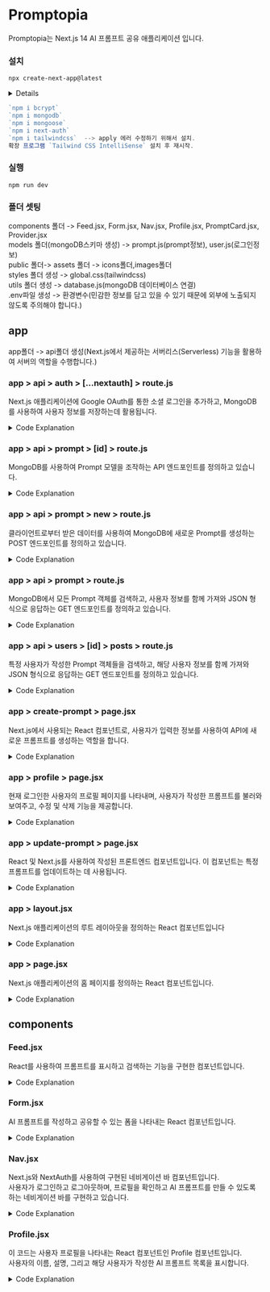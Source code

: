 # Promptopia
Promptopia는 Next.js 14 AI 프롬프트 공유 애플리케이션 입니다.  
### 설치
`npx create-next-app@latest`
<details>

```js
√ What is your project named? ... next.js-project
√ Would you like to use TypeScript? ... `No` / Yes
√ Would you like to use ESLint? ... `No` / Yes
√ Would you like to use Tailwind CSS? ... No / `Yes`
√ Would you like to use `src/` directory? ... `No` / Yes
√ Would you like to use App Router? (recommended) ...`No` / Yes
√ Would you like to customize the default import alias (@ / *)? ... No / `Yes`
√ What import alias would you like configured? ... @ / *
Creating a new Next.js app in C:\Users\line\Desktop\Next.js-Project\next.js-project.

Using npm.
```

</details>

```js
`npm i bcrypt`
`npm i mongodb` 
`npm i mongoose`
`npm i next-auth`
`npm i tailwindcss`  --> apply 에러 수정하기 위해서 설치.
확장 프로그램 `Tailwind CSS IntelliSense` 설치 후 재시작.
```

### 실행
`npm run dev`

### 폴더 셋팅
components 폴더 -> Feed.jsx, Form.jsx, Nav.jsx, Profile.jsx, PromptCard.jsx, Provider.jsx   
models 폴더(mongoDB스키마 생성) -> prompt.js(prompt정보), user.js(로그인정보)  
public 폴더-> assets 폴더 -> icons폴더,images폴더  
styles 폴더 생성 -> global.css(tailwindcss)   
utils 폴더 생성 -> database.js(mongoDB 데이터베이스 연결)   
.env파일 생성 -> 환경변수(민감한 정보를 담고 있을 수 있기 때문에 외부에 노출되지 않도록 주의해야 합니다.)  

## app
app폴더 -> api폴더 생성(Next.js에서 제공하는 서버리스(Serverless) 기능을 활용하여 서버의 역할을 수행합니다.)  

### app > api > auth > [...nextauth] > route.js   
Next.js 애플리케이션에 Google OAuth를 통한 소셜 로그인을 추가하고, MongoDB를 사용하여 사용자 정보를 저장하는데 활용됩니다.
<details>

<summary>Code Explanation</summary>

<details>

<summary>1. 모듈 가져오기</summary>
- next-auth와 Google OAuth를 통한 로그인을 지원하는 next-auth/providers/google 모듈을 가져옵니다.<br/>   
- MongoDB 모델(User)과 데이터베이스 연결을 위한 유틸리티 함수(connectToDB)도 가져옵니다.  

```js
import NextAuth from 'next-auth';
import GoogleProvider from 'next-auth/providers/google';
import User from '@models/user';
import { connectToDB } from '@utils/database';
```

</details>

<details>

<summary>2. NextAuth 구성</summary>
- NextAuth 함수를 호출하여 Next.js 애플리케이션에 인증을 추가합니다.<br/>   
- GoogleProvider를 이용하여 Google OAuth를 설정하고, 클라이언트 ID와 클라이언트 비밀키는 환경 변수에서 가져옵니다<br/>
- 환경변수를 가져올때는 process.env."키 이름" <br/> 

```js
const handler = NextAuth({
  providers: [
    GoogleProvider({
      clientId: process.env.GOOGLE_ID,
      clientSecret: process.env.GOOGLE_CLIENT_SECRET,
    }),
  ],
  callbacks: {
    // ...
  },
});
```

</details>

<details>

<summary>3. Callback 함수 설정</summary>
- session 콜백은 사용자가 로그인할 때마다 세션에 관련된 정보를 추가합니다. 여기서는 MongoDB에서 사용자 ID를 가져와 세션에 저장합니다.<br/>   
- signIn 콜백은 사용자가 로그인할 때 추가적인 동작을 정의합니다.<br/>
여기서는 MongoDB에 사용자가 이미 존재하는지 확인하고, 없으면 새로운 사용자를 생성하여 저장합니다.<br/>


```js
callbacks: {
  async session({ session }) {
    // MongoDB의 사용자 ID를 세션에 저장
    const sessionUser = await User.findOne({ email: session.user.email });
    session.user.id = sessionUser._id.toString();
    return session;
  },
  async signIn({ account, profile, user, credentials }) {
    // ...
  },
},
```

</details>

<details>

<summary>4. MongoDB 연결 및 사용자 생성</summary>
- signIn 콜백에서는 MongoDB에 연결하고, 사용자가 이미 존재하는지 확인한 후, 없으면 새로운 사용자를 생성하여 저장합니다.<br/>   

```js
async signIn({ account, profile, user, credentials }) {
  try {
    await connectToDB();

    const userExists = await User.findOne({ email: profile.email });

    if (!userExists) {
      await User.create({
        email: profile.email,
        username: profile.name.replace(' ', '').toLowerCase(),
        image: profile.picture,
      });
    }

    return true;
  } catch (error) {
    console.log('Error checking if user exists: ', error.message);
    return false;
  }
},
```

</details>

<details>

<summary>5. export</summary>
- handler 함수를 GET 및 POST 요청에 대한 핸들러로 익스포트합니다. 이렇게 함으로써 Next.js 애플리케이션에서 해당 인증 핸들러를 사용할 수 있습니다.<br/>   

```js
export { handler as GET, handler as POST };
```

</details>
</details>


### app > api > prompt > [id] > route.js   
MongoDB를 사용하여 Prompt 모델을 조작하는 API 엔드포인트를 정의하고 있습니다.
<details>

<summary>Code Explanation</summary>

<details>

<summary>1. GET 엔드포인드(작성한 prompt 가져오기)</summary>
- GET 요청에 대한 핸들러로, MongoDB에서 특정 ID에 해당하는 Prompt를 찾아와 반환합니다.<br/>   
- 만약 해당 ID에 대한 Prompt가 없으면 404 상태를 반환하고, 내부 서버 오류가 발생하면 500 상태를 반환합니다.<br/>

```js
export const GET = async (request, { params }) => {
  try {
    await connectToDB();

    const prompt = await Prompt.findById(params.id).populate('creator');
    if (!prompt) return new Response('Prompt Not Found', { status: 404 });

    return new Response(JSON.stringify(prompt), { status: 200 });
  } catch (error) {
    return new Response('Internal Server Error', { status: 500 });
  }
};
```

</details>

<details>

<summary>2. PATCH 엔드포인트( prompt 수정하기(업데이트) )</summary>
- PATCH 요청에 대한 핸들러로, 특정 ID에 해당하는 Prompt를 찾아와서 내용과 태그를 업데이트합니다.<br/>   
- 만약 해당 ID에 대한 Prompt가 없으면 404 상태를 반환하고, 내부 서버 오류가 발생하면 500 상태를 반환합니다.<br/>

```js
export const PATCH = async (request, { params }) => {
  const { prompt, tag } = await request.json();

  try {
    await connectToDB();

    const existingPrompt = await Prompt.findById(params.id);

    if (!existingPrompt) {
      return new Response('Prompt not found', { status: 404 });
    }

    existingPrompt.prompt = prompt;
    existingPrompt.tag = tag;

    await existingPrompt.save();

    return new Response('Successfully updated the Prompts', { status: 200 });
  } catch (error) {
    return new Response('Error Updating Prompt', { status: 500 });
  }
};
```

</details>

<details>

<summary>3. DELETE 엔드포인트( prompt 삭제하기)</summary>
- DELETE 요청에 대한 핸들러로, 특정 ID에 해당하는 Prompt를 삭제합니다.<br/>   
- 만약 해당 ID에 대한 Prompt가 없으면 404 상태를 반환하고, 내부 서버 오류가 발생하면 500 상태를 반환합니다.<br/>

```js
export const DELETE = async (request, { params }) => {
  try {
    await connectToDB();

    await Prompt.findByIdAndDelete(params.id);

    return new Response('Prompt deleted successfully', { status: 200 });
  } catch (error) {
    return new Response('Error deleting prompt', { status: 500 });
  }
};
```

</details>
</details>

### app > api > prompt > new > route.js   
클라이언트로부터 받은 데이터를 사용하여 MongoDB에 새로운 Prompt를 생성하는 POST 엔드포인트를 정의하고 있습니다.
<details>

<summary>Code Explanation</summary>

<details>

<summary>1. 모듈 가져오기</summary>
- @utils/database로부터 connectToDB 함수를 가져오고, @models/prompt로부터 Prompt 모델을 가져옵니다.<br/>   


```js
import { connectToDB } from '@utils/database';
import Prompt from '@models/prompt';
```

</details>

<details>

<summary>2. POST 엔드포인트 핸들러(prompt 업로드)</summary>
- POST 요청에 대한 핸들러로, 클라이언트로부터 받은 JSON 데이터를 파싱하여 userId, prompt, tag 변수에 할당합니다.<br/>   
- connectToDB 함수를 사용하여 MongoDB에 연결합니다.<br/>
- new Prompt()를 사용하여 새로운 Prompt 객체를 생성하고, 받은 데이터를 사용하여 필드 값을 설정합니다.<br/>
- newPrompt.save()를 호출하여 MongoDB에 새로운 Prompt를 저장합니다.<br/>
- 공적으로 저장된 Prompt 객체를 JSON 형식으로 응답하며, 상태 코드를 201(Created)로 설정합니다.<br/>
- 에러가 발생하면 상태 코드를 500(Internal Server Error)로 설정하고 실패 메시지를 응답합니다.<br/>

```js
export const POST = async (req) => {
  const { userId, prompt, tag } = await req.json();

  try {
    await connectToDB();
    const newPrompt = new Prompt({
      creator: userId,
      prompt,
      tag,
    });

    await newPrompt.save();

    return new Response(JSON.stringify(newPrompt), { status: 201 });
  } catch (error) {
    return new Response('Failed to create a new prompt', { status: 500 });
  }
};
```
</details>
</details>

### app > api > prompt > route.js   
MongoDB에서 모든 Prompt 객체를 검색하고, 사용자 정보를 함께 가져와 JSON 형식으로 응답하는 GET 엔드포인트를 정의하고 있습니다.
<details>

<summary>Code Explanation</summary>

<details>

<summary>1. 모듈 가져오기</summary>
- @utils/database로부터 connectToDB 함수를 가져오고, @models/prompt로부터 Prompt 모델을 가져옵니다.<br/>   

```js
import { connectToDB } from '@utils/database';
import Prompt from '@models/prompt';
```
</details>

<details>

<summary>2. GET 엔드포인트 핸들러</summary>
- GET 요청에 대한 핸들러로, connectToDB 함수를 사용하여 MongoDB에 연결합니다.<br/>   
- Prompt.find({}).populate('creator')를 호출하여 모든 Prompt 객체를 검색하고, creator 필드를 참조하여 해당 사용자 객체를 함께 검색합니다. 이렇게 함으로써 사용자 정보도 함께 반환됩니다.<br/>
- 검색된 prompts를 JSON 형식으로 응답하며, 상태 코드를 200(OK)로 설정합니다.<br/>
- 에러가 발생하면 상태 코드를 500(Internal Server Error)로 설정하고 실패 메시지를 응답합니다.<br/>

```js
export const GET = async (request) => {
  try {
    await connectToDB();

    const prompts = await Prompt.find({}).populate('creator');

    return new Response(JSON.stringify(prompts), { status: 200 });
  } catch (error) {
    return new Response('Failed to fetch all prompts', { status: 500 });
  }
};
```
</details>
</details>

### app > api > users > [id] > posts > route.js   
특정 사용자가 작성한 Prompt 객체들을 검색하고, 해당 사용자 정보를 함께 가져와 JSON 형식으로 응답하는 GET 엔드포인트를 정의하고 있습니다.
<details>

<summary>Code Explanation</summary>

<details>

<summary>1. 모듈 가져오기</summary>
- @utils/database로부터 connectToDB 함수를 가져오고, @models/prompt로부터 Prompt 모델을 가져옵니다.<br/>   

```js
import { connectToDB } from '@utils/database';
import Prompt from '@models/prompt';
```
</details>

<details>

<summary>2. GET 엔드포인트 핸들러</summary>
- GET 요청에 대한 핸들러로, connectToDB 함수를 사용하여 MongoDB에 연결합니다.<br/>   
- Prompt.find({ creator: params.id })를 호출하여 특정 사용자(creator)가 작성한 Prompt 객체들을 검색하고, populate('creator')를 사용하여 해당 사용자   객체를 함께 가져옵니다. 이렇게 함으로써 사용자 정보도 함께 반환됩니다.<br/>
- 검색된 prompts를 JSON 형식으로 응답하며, 상태 코드를 200(OK)로 설정합니다.<br/>
- 에러가 발생하면 상태 코드를 500(Internal Server Error)로 설정하고 실패 메시지를 응답합니다.<br/>

```js
export const GET = async (request, { params }) => {
  try {
    await connectToDB();

    const prompts = await Prompt.find({ creator: params.id }).populate('creator');
    // 특정 사용자(creator)가 작성한 모든 Prompt 객체를 검색하고, creator 필드를 참조하여 해당 사용자 객체를 함께 가져옵니다.

    return new Response(JSON.stringify(prompts), { status: 200 });
  } catch (error) {
    return new Response('Failed to fetch prompts created by user', { status: 500 });
  }
};
```
</details>
</details>

### app > create-prompt > page.jsx 
Next.js에서 사용되는 React 컴포넌트로, 사용자가 입력한 정보를 사용하여 API에 새로운 프롬프트를 생성하는 역할을 합니다.
<details>

<summary>Code Explanation</summary>

<details>

<summary>1. Import 문</summary>
- 'use client';: Next.js에서 클라이언트 사이드 코드임을 나타내는 지시문입니다.<br/> 
-  useState, useSession, useRouter 훅을 React에서 가져옵니다.<br/> 
-  Form 컴포넌트를 가져와서 사용합니다.<br/>

```js
'use client';

import { useState } from 'react';
import { useSession } from 'next-auth/react';
import { useRouter } from 'next/navigation';

import Form from '@components/Form';
```
</details>

<details>

<summary>2. CreatePrompt 함수형 컴포넌트</summary>
- useRouter를 이용하여 현재 라우터 정보를 가져오고, useSession을 사용하여 현재 세션 정보를 가져옵니다<br/> 
- submitting과 setIsSubmitting 상태를 통해 폼 제출 중인지 여부를 추적합니다.<br/> 
- post와 setPost 상태를 사용하여 사용자의 입력을 추적합니다.<br/>

```js
const CreatePrompt = () => {
  const router = useRouter();
  const { data: session } = useSession();

  const [submitting, setIsSubmitting] = useState(false);
  const [post, setPost] = useState({ prompt: '', tag: '' });
```
</details>

<details>

<summary>3. createPrompt 함수</summary>
- createPrompt 함수는 폼 제출 시 호출되며, 폼 제출을 방지하고 제출 상태를 설정합니다.<br/> 
- fetch 함수를 사용하여 API 엔드포인트(/api/prompt/new)로 POST 요청을 보냅니다.<br/> 
- 요청 본문에는 prompt, userId, tag 정보를 JSON 형식으로 전송합니다.<br/>
- 성공적인 응답이 오면 루터를 사용하여 홈페이지(/)로 이동합니다.<br/>
- 에러가 발생하면 콘솔에 에러를 출력합니다.<br/>
- finally 블록에서 setIsSubmitting(false)를 호출하여 제출 상태를 초기화합니다.<br/>

```js
const createPrompt = async (e) => {
  e.preventDefault();
  setIsSubmitting(true);

  try {
    const response = await fetch('/api/prompt/new', {
      method: 'POST',
      body: JSON.stringify({
        prompt: post.prompt,
        userId: session?.user.id,
        tag: post.tag,
      }),
    });

    if (response.ok) {
      router.push('/');
    }
  } catch (error) {
    console.log(error);
  } finally {
    setIsSubmitting(false);
  }
};
```
</details>

<details>

<summary>4. return 문</summary>
- Form 컴포넌트에 속성을 전달하여 폼을 렌더링합니다. type은 "Create"로, 사용자 입력과 제출 상태 및 제출 핸들러도 전달됩니다.<br/> 

```js
return <Form type="Create" post={post} setPost={setPost} submitting={submitting} handleSubmit={createPrompt} />;
```
</details>

<details>

<summary>5. export 문</summary>
- CreatePrompt 컴포넌트를 기본 내보내기로 설정합니다.<br/> 

```js
export default CreatePrompt;
```
</details>
</details>

### app > profile > page.jsx 
현재 로그인한 사용자의 프로필 페이지를 나타내며, 사용자가 작성한 프롬프트를 불러와 보여주고, 수정 및 삭제 기능을 제공합니다.
<details>

<summary>Code Explanation</summary>

<details>

<summary>1. Import 문</summary>
- 'use client';: Next.js에서 클라이언트 사이드 코드임을 나타내는 지시문입니다.<br/> 
- useSession, useEffect, useState 훅을 React에서 가져옵니다.<br/> 
- Profile 컴포넌트를 가져와서 사용합니다.<br/>

```js
'use client';

import { useSession } from 'next-auth/react';
import { useEffect, useState } from 'react';
import { useRouter } from 'next/navigation';

import Profile from '@components/Profile';
```
</details>

<details>

<summary>2. MyProfile 함수형 컴포넌트</summary>
- useRouter를 이용하여 현재 라우터 정보를 가져오고, useSession을 사용하여 현재 세션 정보를 가져옵니다.<br/> 
- myPosts와 setMyPosts 상태를 사용하여 현재 사용자가 작성한 프롬프트를 추적합니다.<br/> 

```js
const MyProfile = () => {
  const router = useRouter();
  const { data: session } = useSession();

  const [myPosts, setMyPosts] = useState([]);
```
</details>

<details>

<summary>3. useEffect를 이용한 데이터 로딩</summary>
- 컴포넌트가 마운트될 때와 session?.user.id가 변경될 때마다 실행되는 useEffect를 사용하여 사용자가 작성한 프롬프트를 불러옵니다.<br/> 
- API 엔드포인트(/api/users/${session?.user.id}/posts)로 GET 요청을 보내고, 응답 데이터를 setMyPosts를 통해 업데이트합니다.<br/> 

```js
useEffect(() => {
  const fetchPosts = async () => {
    const response = await fetch(`/api/users/${session?.user.id}/posts`);
    const data = await response.json();

    setMyPosts(data);
  };

  if (session?.user.id) fetchPosts();
}, [session?.user.id]);
```
</details>

<details>

<summary>4. 수정 및 삭제 핸들러 함수</summary>
- handleEdit 함수는 특정 프롬프트의 수정 버튼이 클릭될 때 호출되며, 해당 프롬프트의 ID를 사용하여 수정 페이지로 이동합니다.<br/> 
- handleDelete 함수는 특정 프롬프트의 삭제 버튼이 클릭될 때 호출되며, 사용자에게 삭제 확인 메시지를 표시한 후 확인되면 API를 통해 해당 프롬프트를 삭제하고, 프롬프트 목록에서 해당 항목을 제거합니다.<br/> 

```js
const handleEdit = (post) => {
  router.push(`/update-prompt?id=${post._id}`);
};

const handleDelete = async (post) => {
  const hasConfirmed = confirm('Are you sure you want to delete this prompt?');

  if (hasConfirmed) {
    try {
      await fetch(`/api/prompt/${post._id.toString()}`, {
        method: 'DELETE',
      });

      const filteredPosts = myPosts.filter((item) => item._id !== post._id);

      setMyPosts(filteredPosts);
    } catch (error) {
      console.log(error);
    }
  }
};
```
</details>

<details>

<summary>5. Profile 컴포넌트 렌더링</summary>
- Profile 컴포넌트를 렌더링하고, 해당 컴포넌트에 사용자의 이름, 소개, 사용자가 작성한 프롬프트 데이터, 그리고 수정 및 삭제 핸들러 함수들을 전달합니다.<br/> 

```js
return (
  <Profile
    name="My"
    desc="Welcome to your personalized profile page. Share your exceptional prompts and inspire others with the power of your imagination"
    data={myPosts}
    handleEdit={handleEdit}
    handleDelete={handleDelete}
  />
);
```
</details>

<details>

<summary>6. export 문</summary>
- MyProfile 컴포넌트를 기본 내보내기로 설정합니다.<br/> 

```js
export default MyProfile;
);
```
</details>
</details>

### app > update-prompt > page.jsx
React 및 Next.js를 사용하여 작성된 프론트엔드 컴포넌트입니다. 이 컴포넌트는 특정 프롬프트를 업데이트하는 데 사용됩니다. 
<details>

<summary>Code Explanation</summary>

<details>

<summary>1. 라이브러리 및 훅 가져오기</summary>
- useEffect와 useState는 React 훅으로, 컴포넌트에서 부작용 및 상태를 다루는 데 사용됩니다.<br/> 
- useRouter와 useSearchParams는 Next.js의 훅으로, 브라우저의 URL 및 쿼리 매개변수와 상호 작용하기 위해 사용됩니다.<br/> 
- Form은 다른 컴포넌트로부터 가져온 것으로 보이며, 폼을 렌더링하고 관리하는 데 사용됩니다.<br/>

```js
import { useEffect, useState } from 'react';
import { useRouter, useSearchParams } from 'next/navigation';
import Form from '@components/Form';
```
</details>

<details>

<summary>2. UpdatePrompt 컴포넌트 정의</summary>
- UpdatePrompt는 함수형 컴포넌트를 정의합니다.<br/> 

```js
const UpdatePrompt = () => {
```
</details>

<details>

<summary>3. Router 및 URL 매개변수 설정</summary>
- useRouter를 사용하여 Next.js의 라우터 객체를 가져오고, useSearchParams를 사용하여 현재 URL의 쿼리 매개변수를 가져옵니다.<br/> 
- promptId는 URL에서 'id' 매개변수의 값을 가져옵니다.<br/>

```js
const router = useRouter();
const searchParams = useSearchParams();
const promptId = searchParams.get('id');{
```
</details>

<details>

<summary>4. 상태 및 부작용 관리</summary>
- post는 폼의 입력 상태를 관리합니다.<br/> 
- submitting은 폼이 제출 중인지 여부를 나타냅니다.<br/>

```js
const [post, setPost] = useState({ prompt: '', tag: '' });
const [submitting, setIsSubmitting] = useState(false);
```
</details>

<details>

<summary>5. 프롬프트 세부 정보 가져오기</summary>
- useEffect를 사용하여 컴포넌트가 마운트되거나 promptId가 변경될 때 실행되는 함수를 정의합니다.<br/> 
- getPromptDetails 함수는 서버에서 특정 프롬프트의 세부 정보를 가져와 post 상태를 업데이트합니다.<br/>

```js
useEffect(() => {
    const getPromptDetails = async () => {
      const response = await fetch(`/api/prompt/${promptId}`);
      const data = await response.json();

      setPost({
        prompt: data.prompt,
        tag: data.tag,
      });
    };

    if (promptId) getPromptDetails();
  }, [promptId]);
```
</details>

<details>

<summary>6. 프롬프트 업데이트 처리</summary>
- updatePrompt 함수는 폼 제출 시 서버에 업데이트된 프롬프트 정보를 전송합니다.<br/> 
- 성공적으로 업데이트되면 홈페이지로 이동합니다.<br/>

```js
  const updatePrompt = async (e) => {
    e.preventDefault();
    setIsSubmitting(true);

    if (!promptId) return alert('Missing PromptId!');

    try {
      const response = await fetch(`/api/prompt/${promptId}`, {
        method: 'PATCH',
        body: JSON.stringify({
          prompt: post.prompt,
          tag: post.tag,
        }),
      });

      if (response.ok) {
        router.push('/');
      }
    } catch (error) {
      console.log(error);
    } finally {
      setIsSubmitting(false);
    }
  };
```
</details>

<details>

<summary>7. 폼 렌더링 및 전달</summary>
- Form 컴포넌트에 상태 및 처리 함수를 전달하여 폼을 렌더링합니다.<br/> 
- 성공적으로 업데이트되면 홈페이지로 이동합니다.<br/>

```js
  return <Form type="Edit" post={post} setPost={setPost} submitting={submitting} handleSubmit={updatePrompt} />;
```
</details>
</details>

### app > layout.jsx
Next.js 애플리케이션의 루트 레이아웃을 정의하는 React 컴포넌트입니다
<details>

<summary>Code Explanation</summary>

<details>

<summary>1. 글로벌 스타일 적용</summary>
- 글로벌한 스타일을 정의한 CSS 파일을 가져와서 전체 애플리케이션에 적용합니다.<br/> 

```js
import '@styles/globals.css';
```
</details>

<details>

<summary>2. Nav 및 Provider 컴포넌트 가져오기</summary>
- Nav와 Provider 컴포넌트를 가져와서 사용합니다.<br/> 

```js
import Nav from '@components/Nav';
import Provider from '@components/Provider';
```
</details>

<details>

<summary>3. 메타데이터 정의</summary>
- 애플리케이션의 메타데이터를 정의합니다. 이 메타데이터는 제목과 설명을 나타냅니다.<br/> 

```js
export const metadata = {
  title: 'Promptopia',
  description: 'Discover & Share AI Prompts',
};
```
</details>

<details>

<summary>4. RootLayout 컴포넌트 정의</summary>
- RootLayout은 전체 애플리케이션의 기본 레이아웃을 정의하는 함수형 컴포넌트입니다.<br/> 
- <html lang="ko">: HTML의 lang 속성을 통해 한국어 언어를 지정합니다.<br/>
- <body>: 전체 애플리케이션의 바디를 감싸는 요소입니다.<br/>
- <Provider>: 애플리케이션 상태 관리를 위한 Provider 컴포넌트를 불러옵니다.<br/>
- <div className="main">: 애플리케이션의 주요 콘텐츠를 감싸는 요소로, 그라데이션 스타일을 적용한 것처럼 보입니다.<br/>
- <main className="app">: 애플리케이션의 실제 콘텐츠를 감싸는 요소로, 내비게이션과 children을 포함합니다.<br/>
- <Nav />: 내비게이션을 나타내는 Nav 컴포넌트를 렌더링합니다.<br/>
- {children}: 해당 레이아웃으로 전달된 자식 컴포넌트를 렌더링합니다.<br/>

```js
const RootLayout = ({ children }) => (
  <html lang="ko">
    <body>
      <Provider>
        <div className="main">
          <div className="gradient" />
        </div>

        <main className="app">
          <Nav />
          {children}
        </main>
      </Provider>
    </body>
  </html>
);
```
</details>

<details>

<summary>5. RootLayout 컴포넌트 내보내기</summary>
- RootLayout 컴포넌트를 외부에서 사용할 수 있도록 내보냅니다.<br/>

```js
export default RootLayout;
```
</details>
</details>

### app > page.jsx
Next.js 애플리케이션의 홈 페이지를 정의하는 React 컴포넌트입니다.
<details>

<summary>Code Explanation</summary>

<details>

<summary>1. Feed 컴포넌트 가져오기</summary>
- 글로벌한 스타일을 정의한 CSS 파일을 가져와서 전체 애플리케이션에 적용합니다.<br/> 

```js
import Feed from '@components/Feed';
```
</details>

<details>

<summary>2. Home 컴포넌트 정의</summary>

- Home은 함수형 컴포넌트로, 애플리케이션의 홈 페이지를 정의합니다.<br/> 
- <section className="w-full flex-center flex-col">: 전체 화면 너비를 차지하며, 자식 요소들을 가운데 정렬하고 세로로 정렬하는 섹션입니다.<br/>
- <h1 className="head_text text-center">: 큰 제목을 나타내는 h1 요소로, 텍스트를 가운데 정렬합니다.<br/>
- Discover & Share": 텍스트로 "Discover & Share"를 표시합니다.<br/>
- <br className="max-md:hidden" />: 화면이 중간 크기(md) 이하일 때 숨겨진 줄바꿈 요소입니다.<br/>
- <span className="orange_gradient text-center"> AI-Powered Prompts</span>: 오렌지 그라데이션 스타일이 적용된 텍스트로, "AI-Powered Prompts"를 나타냅니다.<br>
- <p className="desc text-center">: 단락 요소로, 텍스트를 가운데 정렬합니다.<br/>
- Promptopia is an open-source AI prompting tool for the modern world to discover, create, and share creative prompts": 한국어로 "Promptopia는 현대 세계를 위한 오픈 소스 AI 프롬프팅 도구로, 창조적인 프롬프트를 발견, 생성 및 공유합니다."<br/>
- <Feed />: Feed 컴포넌트를 렌더링하여 홈페이지에 피드를 표시합니다.<br/>

```js
const Home = () => (
  <section className="w-full flex-center flex-col">
    <h1 className="head_text text-center">
      Discover & Share
      <br className="max-md:hidden" />
      <span className="orange_gradient text-center"> AI-Powered Prompts</span>
    </h1>
    <p className="desc text-center">
      Promptopia is an open-source AI prompting tool for the modern world to discover, create, and share creative prompts
    </p>

    <Feed />
  </section>
);
```
</details>
<details>

<summary>3. Home 컴포넌트 내보내기</summary>

- Home 컴포넌트를 외부에서 사용할 수 있도록 내보냅니다.<br/> 
```js
export default Home;
```
</details>
</details>

## components

### Feed.jsx
React를 사용하여 프롬프트를 표시하고 검색하는 기능을 구현한 컴포넌트입니다. 
<details>

<summary>Code Explanation</summary>
<details>
<summary>1. PromptCardList 컴포넌트</summary>
- PromptCardList 컴포넌트는 프롬프트 카드들을 나타내는데 사용됩니다.<br/>
- PromptCard 컴포넌트를 매핑하여 각 프롬프트를 렌더링합니다.<br/>

```js
const PromptCardList = ({ data, handleTagClick }) => {
  return (
    <div className="mt-16 prompt_layout">
      {data.map((post) => (
        <PromptCard
          key={post._id}
          post={post}
          handleTagClick={handleTagClick}
        />
      ))}
    </div>
  );
};
```
</details>

<details>
<summary>2. Feed 컴포넌트</summary>
- Feed 컴포넌트는 프롬프트를 검색하고 표시하는 기능을 구현합니다.<br/>
- useEffect를 사용하여 컴포넌트가 마운트될 때 프롬프트 데이터를 가져오는 fetchPosts 함수를 호출합니다.<br/>
- filterPrompts 함수는 검색어에 따라 프롬프트를 필터링하는 역할을 합니다.<br/>
- handleSearchChange 함수는 검색어 입력이 변경될 때 호출되며, 입력에 대한 검색을 딜레이 후 실행합니다.<br/>
- handleTagClick 함수는 태그를 클릭할 때 호출되며, 해당 태그를 검색어로 설정하고 검색 결과를 업데이트합니다.<br/>
- 검색어가 있는 경우 PromptCardList에는 검색 결과가, 그렇지 않은 경우 전체 프롬프트 목록이 표시됩니다.<br/>

```js
const Feed = () => {
  const [posts, setPosts] = useState([]);
  const [searchText, setSearchText] = useState("");

  const [searchTimeout, setSearchTimeout] = useState(null);
  const [searchedResults, setSearchedResults] = useState([]);

  const fetchPosts = async () => {
    const response = await fetch("/api/prompt");
    const data = await response.json();

    setPosts(data);
  };

  useEffect(() => {
    fetchPosts();
  }, []);

  const filterPrompts = (searchtext) => {
    const regex = new RegExp(searchtext, "i");
    return posts.filter(
      (item) =>
        regex.test(item.creator.username) ||
        regex.test(item.tag) ||
        regex.test(item.prompt)
    );
  };

  const handleSearchChange = (e) => {
    clearTimeout(searchTimeout);
    setSearchText(e.target.value);

    setSearchTimeout(
      setTimeout(() => {
        const searchResult = filterPrompts(e.target.value);
        setSearchedResults(searchResult);
      }, 500)
    );
  };

  const handleTagClick = (tagName) => {
    setSearchText(tagName);

    const searchResult = filterPrompts(tagName);
    setSearchedResults(searchResult);
  };

  return (
    <section className="feed">
      <form className="relative w-full flex-center">
        <input
          type="text"
          placeholder="Search for a tag or a username"
          value={searchText}
          onChange={handleSearchChange}
          required
          className="search_input peer"
        />
      </form>

      {searchText ? (
        <PromptCardList
          data={searchedResults}
          handleTagClick={handleTagClick}
        />
      ) : (
        <PromptCardList data={posts} handleTagClick={() => {}} />
      )}
    </section>
  );
};
```
</details>
</details>

### Form.jsx
AI 프롬프트를 작성하고 공유할 수 있는 폼을 나타내는 React 컴포넌트입니다.
<details>

<summary>Code Explanation</summary>
<details>
<summary>1. Form 컴포넌트</summary>
- Form 컴포넌트는 폼을 렌더링하고 사용자의 입력을 처리합니다.<br/>
- type, post, setPost, submitting, handleSubmit는 부모 컴포넌트에서 전달되는 프롭스입니다.<br/>

```js
const Form = ({ type, post, setPost, submitting, handleSubmit }) => {
```
</details>

<details>
<summary>2. 폼 레이아웃 및 설명</summary>
- section 요소로 폼의 레이아웃을 정의하고, type을 포함한 제목과 설명을 나타냅니다.<br/>

```js
<section className="w-full max-w-full flex-start flex-col">
   <h1 className="head_text text-left">
      <span className="blue_gradient">{type} Post</span>
   </h1>
   <p className="desc text-left max-w-md">
      {type} and share amazing prompts with the world, and let your imagination run wild with any AI-powered platform
   </p>
</section>
```
</details>

<details>
<summary>3. 폼 요소 및 입력 항목</summary>
- 폼 요소는 onSubmit 이벤트에 handleSubmit 함수를 연결하여 제출을 처리합니다.<br/>
- max-w-2xl 및 glassmorphism 등의 클래스를 사용하여 스타일을 적용합니다.<br/>

```js
<form onSubmit={handleSubmit} className="mt-10 w-full max-w-2xl flex flex-col gap-7 glassmorphism">
        <label>
          <span className="font-satoshi font-semibold text-base text-gray-700">Your AI Prompt</span>

          <textarea
            value={post.prompt}
            onChange={(e) => setPost({ ...post, prompt: e.target.value })}
            placeholder="Write your post here"
            required
            className="form_textarea "
          />
        </label>

        <label>
          <span className="font-satoshi font-semibold text-base text-gray-700">
            Field of Prompt <span className="font-normal">(#product, #webdevelopment, #idea, etc.)</span>
          </span>
          <input
            value={post.tag}
            onChange={(e) => setPost({ ...post, tag: e.target.value })}
            type="text"
            placeholder="#Tag"
            required
            className="form_input"
          />
        </label>

        <div className="flex-end mx-3 mb-5 gap-4">
          <Link href="/" className="text-gray-500 text-sm">
            Cancel
          </Link>

          <button
            type="submit"
            disabled={submitting}
            className="px-5 py-1.5 text-sm bg-primary-orange rounded-full text-white"
          >
            {submitting ? `${type}ing...` : type}
          </button>
        </div>
      </form>
```
</details>

<details>
<summary>4. AI 프롬프트 입력란</summary>
- AI 프롬프트를 입력하는 textarea 요소를 나타냅니다. <br/>
- 입력값은 post.prompt에 저장되며, 변경 시 setPost 함수를 사용하여 업데이트됩니다.<br/>

```js
<label>
   <span className="font-satoshi font-semibold text-base text-gray-700">Your AI Prompt</span>

   <textarea
      value={post.prompt}
      onChange={(e) => setPost({ ...post, prompt: e.target.value })}
      placeholder="Write your post here"
      required
      className="form_textarea "
   />
</label>
```
</details>

<details>
<summary>5. 프롬프트 태그 입력란</summary>
- 프롬프트의 태그를 입력하는 input 요소를 나타냅니다. <br/>
- 입력값은 post.tag에 저장되며, 변경 시 setPost 함수를 사용하여 업데이트됩니다.<br/>

```js
<label>
   <span className="font-satoshi font-semibold text-base text-gray-700">
      Field of Prompt <span className="font-normal">(#product, #webdevelopment, #idea, etc.)</span>
   </span>
   <input
      value={post.tag}
      onChange={(e) => setPost({ ...post, tag: e.target.value })}
      type="text"
      placeholder="#Tag"
      required
      className="form_input"
   />
</label>
```
</details>

<details>
<summary>6. 취소 및 제출 버튼</summary>
- 취소 버튼은 Link 컴포넌트를 사용하여 홈 페이지로 이동하는 링크로 구현되었습니다. <br/>
- 제출 버튼은 button 요소로, 클릭 시 폼이 제출되며 submitting 상태에 따라 텍스트가 동적으로 변경됩니다.<br/>


```js
<div className="flex-end mx-3 mb-5 gap-4">
   <Link href="/" className="text-gray-500 text-sm">
      Cancel
   </Link>

   <button
      type="submit"
      disabled={submitting}
      className="px-5 py-1.5 text-sm bg-primary-orange rounded-full text-white"
   >
      {submitting ? `${type}ing...` : type}
   </button>
</div>
```
</details>
</details>

### Nav.jsx
Next.js와 NextAuth를 사용하여 구현된 네비게이션 바 컴포넌트입니다.   
사용자가 로그인하고 로그아웃하며, 프로필을 확인하고 AI 프롬프트를 만들 수 있도록 하는 네비게이션 바를 구현하고 있습니다.
<details>

<summary>Code Explanation</summary>
<details>
<summary>1. 세션과 로그인 상태 확인</summary>
- useSession 훅을 사용하여 현재 세션 정보를 가져옵니다.<br/>
- 세션 정보는 session 변수에 저장됩니다.<br/>

```js
const { data: session } = useSession();
```
</details>

<details>
<summary>2. 로그인 프로바이더 정보 가져오기</summary>
- getProviders 함수를 사용하여 현재 사용 가능한 로그인 프로바이더 정보를 가져와 providers 상태에 저장합니다.<br/>

```js
const [providers, setProviders] = useState(null);
const [toggleDropdown, setToggleDropdown] = useState(false);

useEffect(() => {
  (async () => {
    const res = await getProviders();
    setProviders(res);
  })();
}, []);
```
</details>

<details>
<summary>3. 데스크톱 및 모바일 네비게이션 렌더링</summary>
- 데스크톱과 모바일 화면 크기에 따라 다른 스타일을 적용합니다.<br/>

```js
{/* Desktop Navigation */}
      <div className="sm:flex hidden">
        {session?.user ? (
          <div className="flex gap-3 md:gap-5">
            <Link href="/create-prompt" className="black_btn">
              Create Post
            </Link>

            <button type="button" onClick={signOut} className="outline_btn">
              Sign Out
            </button>

            <Link href="/profile">
              <Image src={session?.user.image} width={37} height={37} className="rounded-full" alt="profile" />
            </Link>
          </div>
        ) : (
          <>
            {providers &&
              Object.values(providers).map((provider) => (
                <button
                  type="button"
                  key={provider.name}
                  onClick={() => {
                    signIn(provider.id);
                  }}
                  className="black_btn"
                >
                  Sign in
                </button>
              ))}
          </>
        )}
      </div>

      {/* Mobile Navigation */}
      <div className="sm:hidden flex relative">
        {session?.user ? (
          <div className="flex">
            <Image
              src={session?.user.image}
              width={37}
              height={37}
              className="rounded-full"
              alt="profile"
              onClick={() => setToggleDropdown(!toggleDropdown)}
            />

            {toggleDropdown && (
              <div className="dropdown">
                <Link href="/profile" className="dropdown_link" onClick={() => setToggleDropdown(false)}>
                  My Profile
                </Link>
                <Link href="/create-prompt" className="dropdown_link" onClick={() => setToggleDropdown(false)}>
                  Create Prompt
                </Link>
                <button
                  type="button"
                  onClick={() => {
                    setToggleDropdown(false);
                    signOut();
                  }}
                  className="mt-5 w-full black_btn"
                >
                  Sign Out
                </button>
              </div>
            )}
          </div>
        ) : (
          <>
            {providers &&
              Object.values(providers).map((provider) => (
                <button
                  type="button"
                  key={provider.name}
                  onClick={() => {
                    signIn(provider.id);
                  }}
                  className="black_btn"
                >
                  Sign in
                </button>
              ))}
          </>
        )}
      </div>
```
</details>

<details>
<summary>4. 로그인 사용자의 데스크톱 네비게이션:</summary>
- 사용자가 로그인한 경우, "Create Post" 링크, 로그아웃 버튼, 그리고 프로필 이미지가 있는 데스크톱 네비게이션을 렌더링합니다.<br/>

```js
{session?.user ? (
          <div className="flex gap-3 md:gap-5">
            <Link href="/create-prompt" className="black_btn">
              Create Post
            </Link>

            <button type="button" onClick={signOut} className="outline_btn">
              Sign Out
            </button>

            <Link href="/profile">
              <Image src={session?.user.image} width={37} height={37} className="rounded-full" alt="profile" />
            </Link>
          </div>
        ) : (
```
</details>

<details>
<summary>5. 로그인하지 않은 사용자의 데스크톱 네비게이션</summary>
- 사용자가 로그인하지 않은 경우, 사용 가능한 로그인 프로바이더들을 반복하여 "Sign in" 버튼들을 렌더링합니다.<br/>

```js
 {providers &&
              Object.values(providers).map((provider) => (
                <button
                  type="button"
                  key={provider.name}
                  onClick={() => {
                    signIn(provider.id);
                  }}
                  className="black_btn"
                >
                  Sign in
                </button>
              ))}
```
</details>


<details>
<summary>6. 로그인 사용자의 모바일 네비게이션</summary>
- 사용자가 로그인한 경우, 프로필 이미지를 클릭하면 드롭다운이 열리는 모바일 네비게이션을 렌더링합니다.<br/>

```js
{session?.user ? (
          <div className="flex">
            <Image
              src={session?.user.image}
              width={37}
              height={37}
              className="rounded-full"
              alt="profile"
              onClick={() => setToggleDropdown(!toggleDropdown)}
            />

            {toggleDropdown && (
              <div className="dropdown">
                <Link href="/profile" className="dropdown_link" onClick={() => setToggleDropdown(false)}>
                  My Profile
                </Link>
                <Link href="/create-prompt" className="dropdown_link" onClick={() => setToggleDropdown(false)}>
                  Create Prompt
                </Link>
                <button
                  type="button"
                  onClick={() => {
                    setToggleDropdown(false);
                    signOut();
                  }}
                  className="mt-5 w-full black_btn"
                >
                  Sign Out
                </button>
              </div>
            )}
          </div>
        ) : (
  </div>
)}
```
</details>

<details>
<summary>7. 모바일 드롭다운 메뉴</summary>
- 드롭다운이 열렸을 때, 프로필 보기, 프롬프트 생성하기, 로그아웃 버튼이 있는 드롭다운 메뉴를 렌더링합니다<br/>

```js
{toggleDropdown && (
  <div className="dropdown">
    <Link href="/profile" className="dropdown_link" onClick={() => setToggleDropdown(false)}>
      My Profile
    </Link>
    <Link href="/create-prompt" className="dropdown_link" onClick={() => setToggleDropdown(false)}>
      Create Prompt
    </Link>
    <button
      type="button"
      onClick={() => {
        setToggleDropdown(false);
        signOut();
      }}
      className="mt-5 w-full black_btn"
    >
      Sign Out
    </button>
  </div>
)}
```
</details>

<details>
<summary>8. 링크 및 이미지 컴포넌트 가져오기</summary>
- Next.js에서 제공되는 Link 및 Image 컴포넌트를 가져옵니다.<br/>

```js
import Link from 'next/link';
import Image from 'next/image';
```
</details>
</details>

### Profile.jsx
이 코드는 사용자 프로필을 나타내는 React 컴포넌트인 Profile 컴포넌트입니다.   
사용자의 이름, 설명, 그리고 해당 사용자가 작성한 AI 프롬프트 목록을 표시합니다.  
<details>

<summary>Code Explanation</summary>
<details>
<summary>1. Profile 컴포넌트</summary>
- Profile 컴포넌트는 사용자의 프로필 정보와 해당 사용자가 작성한 AI 프롬프트 목록을 표시하는 역할을 합니다.<br/>
- name, desc, data, handleEdit, handleDelete는 부모 컴포넌트에서 전달되는 프롭스입니다.<br/>

```js
const Profile = ({ name, desc, data, handleEdit, handleDelete }) => {
```
</details>

<details>
<summary>2. 프로필 레이아웃 및 설명</summary>
- 프로필 섹션을 정의하고, 사용자 이름과 설명을 나타내는 요소들을 포함합니다.<br/>
- {name}은 사용자의 이름을 동적으로 표시하며, blue_gradient 클래스를 사용하여 스타일을 적용합니다.<br/>
- {desc}는 사용자의 프로필 설명을 나타내는 단락 요소입니다.<br/>

```js
<section className="w-full">
   <h1 className="head_text text-left">
      <span className="blue_gradient">{name} Profile</span>
   </h1>
   <p className="desc text-left">{desc}</p>
</section>
```
</details>

<details>
<summary>3. AI 프롬프트 목록 표시</summary>
- data 배열을 매핑하여 사용자가 작성한 AI 프롬프트를 나타내는 PromptCard 컴포넌트들을 렌더링합니다.<br/>
- 각 프롬프트에 대한 고유한 키(key={post._id})를 설정합니다.<br/>
- handleEdit 및 handleDelete 함수가 전달되었을 경우, 해당 함수를 호출하는 이벤트 핸들러를 PromptCard 컴포넌트에 전달합니다.<br/>

```js
<div className="mt-10 prompt_layout">
   {data.map((post) => (
      <PromptCard
         key={post._id}
         post={post}
         handleEdit={() => handleEdit && handleEdit(post)}
         handleDelete={() => handleDelete && handleDelete(post)}
      />
   ))}
</div>
```
</details>

<details>
<summary>4. 프로필 컴포넌트 내보내기</summary>
- Profile 컴포넌트를 외부에서 사용할 수 있도록 내보냅니다.<br/>

```js
export default Profile;
```
</details>




### 구글 클라우드
New project name : promptopia 생성.  
Api 및 서비스 - OAuth 동의 화면
App name: Promptopia 작성, 이메일 작성

NEXTAUTH_SECRET -> `openssl rand -base64 32` -> https://www.cryptool.org/en/cto/openssl  -> 

## 트러블 슈팅
Module not found: Can't resolve '@styles/globals.css'
```js

{
  "compilerOptions": {
    "paths": {
      "@*": [      --> "@/*" 에서  "@*" 수정
        "./*"
      ]
    }
  }
}

const RootLayout = ({}) => {}  ==>  const RootLayout = ({ children }) => {} 수정

```
.gitignore파일안에 .env 코드를 넣었는데 git 업로드 되는 현상.   
.env 파일이 로컬 및 리모트 저장소에서 제거되고, 해당 변경 내용이 커밋 기록에 남게 됩니다.    
주의해야 할 점은 .env 파일이나 다른 민감한 정보를 저장하는 파일은 버전 관리에서 제외해야 하며,    
이러한 파일들은 .gitignore 파일에 명시하여 Git이 추적하지 않도록 설정하는 것이 좋습니다.   
```js
git rm .env --cached
git add .
git commit -m "remove .env file from git"
git push

```


